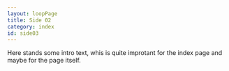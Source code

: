```yaml
---
layout: loopPage
title: Side 02
category: index
id: side03
---
```


Here stands some intro text, whis is quite improtant for the index page and maybe for the page itself.
